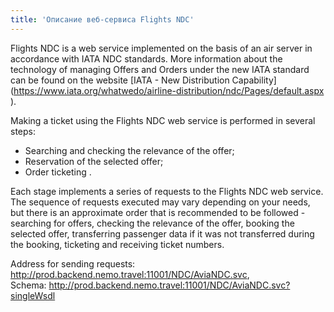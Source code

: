 ```yaml
---
title: 'Описание веб-сервиса Flights NDC'
---
```


Flights NDC is a web service implemented on the basis of an air server in accordance with IATA NDC standards. More information about the technology of managing Offers and Orders under the new IATA standard can be found on the website [IATA - New Distribution Capability] (https://www.iata.org/whatwedo/airline-distribution/ndc/Pages/default.aspx ).

Making a ticket using the Flights NDC web service is performed in several steps:

- Searching and checking the relevance of the offer;
- Reservation of the selected offer;
- Order ticketing .

Each stage implements a series of requests to the Flights NDC web service. The sequence of requests executed may vary depending on your needs, but there is an approximate order that is recommended to be followed - searching for offers, checking the relevance of the offer, booking the selected offer, transferring passenger data if it was not transferred during the booking, ticketing and receiving ticket numbers.

Address for sending requests: 
http://prod.backend.nemo.travel:11001/NDC/AviaNDC.svc,	
Schema:	
http://prod.backend.nemo.travel:11001/NDC/AviaNDC.svc?singleWsdl



